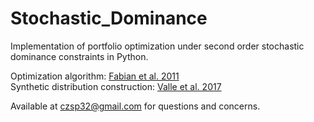 # Stochastic_Dominance
Implementation of portfolio optimization under second order stochastic dominance constraints in Python.

Optimization algorithm: [Fabian et al. 2011](https://link.springer.com/article/10.1007/s10107-009-0326-1) <br>
Synthetic distribution construction: [Valle et al. 2017](https://link.springer.com/article/10.1007/s10287-017-0274-9) <br>

Available at czsp32@gmail.com for questions and concerns.

